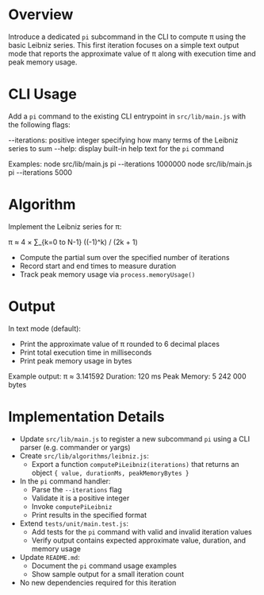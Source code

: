 # Overview

Introduce a dedicated `pi` subcommand in the CLI to compute π using the basic Leibniz series.  This first iteration focuses on a simple text output mode that reports the approximate value of π along with execution time and peak memory usage.

# CLI Usage

Add a `pi` command to the existing CLI entrypoint in `src/lib/main.js` with the following flags:

--iterations: positive integer specifying how many terms of the Leibniz series to sum
--help: display built-in help text for the `pi` command

Examples:
  node src/lib/main.js pi --iterations 1000000
  node src/lib/main.js pi --iterations 5000

# Algorithm

Implement the Leibniz series for π:

  π ≈ 4 × ∑_{k=0 to N-1} ((-1)^k) / (2k + 1)

- Compute the partial sum over the specified number of iterations
- Record start and end times to measure duration
- Track peak memory usage via `process.memoryUsage()`

# Output

In text mode (default):

- Print the approximate value of π rounded to 6 decimal places
- Print total execution time in milliseconds
- Print peak memory usage in bytes

Example output:
  π ≈ 3.141592
  Duration: 120 ms
  Peak Memory: 5 242 000 bytes

# Implementation Details

- Update `src/lib/main.js` to register a new subcommand `pi` using a CLI parser (e.g. commander or yargs)
- Create `src/lib/algorithms/leibniz.js`:
  - Export a function `computePiLeibniz(iterations)` that returns an object `{ value, durationMs, peakMemoryBytes }`
- In the `pi` command handler:
  - Parse the `--iterations` flag
  - Validate it is a positive integer
  - Invoke `computePiLeibniz`
  - Print results in the specified format
- Extend `tests/unit/main.test.js`:
  - Add tests for the `pi` command with valid and invalid iteration values
  - Verify output contains expected approximate value, duration, and memory usage
- Update `README.md`:
  - Document the `pi` command usage examples
  - Show sample output for a small iteration count
- No new dependencies required for this iteration